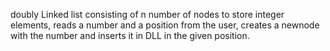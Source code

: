 doubly Linked list consisting of n number of nodes to store integer elements, reads a number and a position from the user, creates a newnode with the number and inserts it in DLL in the given position.  
